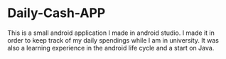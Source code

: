 # Daily-Cash-APP
This is a small android application I made in android studio. I made it in order to keep track of my daily spendings while I am in university. It was also a learning experience in the android life cycle and a start on Java. 
